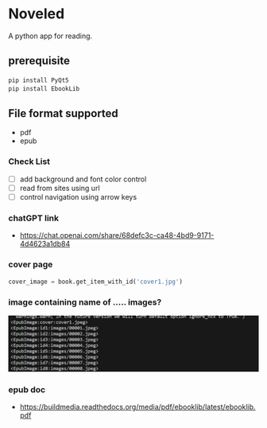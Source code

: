 # Noveled
A python app for reading.

## prerequisite
```powershell
pip install PyQt5
pip install EbookLib
```
## File format supported
- pdf
- epub

### Check List
- [ ] add background and font color control
- [ ] read from sites using url
- [ ] control navigation using arrow keys

### chatGPT link
- https://chat.openai.com/share/68defc3c-ca48-4bd9-9171-4d4623a1db84

### cover page
```python
cover_image = book.get_item_with_id('cover1.jpg')
```
### image containing name of ..... images?
![Alt text](image.png)

### epub doc
  - https://buildmedia.readthedocs.org/media/pdf/ebooklib/latest/ebooklib.pdf

